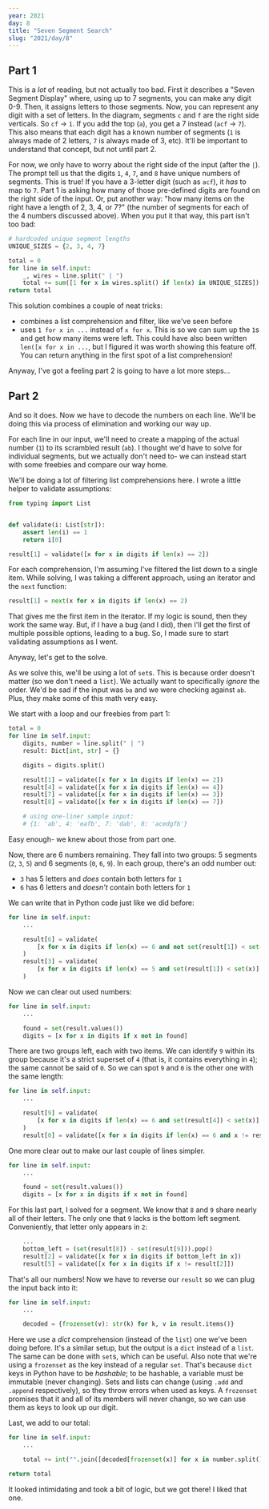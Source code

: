 ```yaml
---
year: 2021
day: 8
title: "Seven Segment Search"
slug: "2021/day/8"
---
```


## Part 1

This is a _lot_ of reading, but not actually too bad. First it describes a "Seven Segment Display" where, using up to 7 segments, you can make any digit 0-9. Then, it assigns letters to those segments. Now, you can represent any digit with a set of letters. In the diagram, segments `c` and `f` are the right side verticals. So `cf` -> `1`. If you add the top (`a`), you get a 7 instead (`acf` -> `7`). This also means that each digit has a known number of segments (`1` is always made of 2 letters, `7` is always made of 3, etc). It'll be important to understand that concept, but not until part 2.

For now, we only have to worry about the right side of the input (after the `|`). The prompt tell us that the digits `1`, `4`, `7`, and `8` have unique numbers of segments. This is true! If you have a 3-letter digit (such as `acf`), it _has_ to map to `7`. Part 1 is asking how many of those pre-defined digits are found on the right side of the input. Or, put another way: "how many items on the right have a length of 2, 3, 4, or 7?" (the number of segments for each of the 4 numbers discussed above). When you put it that way, this part isn't too bad:

```py
# hardcoded unique segment lengths
UNIQUE_SIZES = {2, 3, 4, 7}

total = 0
for line in self.input:
    _, wires = line.split(" | ")
    total += sum([1 for x in wires.split() if len(x) in UNIQUE_SIZES])
return total
```

This solution combines a couple of neat tricks:

- combines a list comprehension and filter, like we've seen before
- uses `1 for x in ...` instead of `x for x`. This is so we can sum up the `1`s and get how many items were left. This could have also been written `len([x for x in ...`, but I figured it was worth showing this feature off. You can return anything in the first spot of a list comprehension!

Anyway, I've got a feeling part 2 is going to have a lot more steps...

## Part 2

And so it does. Now we have to decode the numbers on each line. We'll be doing this via process of elimination and working our way up.

For each line in our input, we'll need to create a mapping of the actual number (`1`) to its scrambled result (`ab`). I thought we'd have to solve for individual segments, but we actually don't need to- we can instead start with some freebies and compare our way home.

We'll be doing a lot of filtering list comprehensions here. I wrote a little helper to validate assumptions:

```py
from typing import List


def validate(i: List[str]):
    assert len(i) == 1
    return i[0]

result[1] = validate([x for x in digits if len(x) == 2])
```

For each comprehension, I'm assuming I've filtered the list down to a single item. While solving, I was taking a different approach, using an iterator and the `next` function:

```py
result[1] = next(x for x in digits if len(x) == 2)
```

That gives me the first item in the iterator. If my logic is sound, then they work the same way. But, if I have a bug (and I did), then I'll get the first of multiple possible options, leading to a bug. So, I made sure to start validating assumptions as I went.

Anyway, let's get to the solve.

As we solve this, we'll be using a lot of `set`s. This is because order doesn't matter (so we don't need a `list`). We actually want to specifically _ignore_ the order. We'd be sad if the input was `ba` and we were checking against `ab`. Plus, they make some of this math very easy.

We start with a loop and our freebies from part 1:

```py
total = 0
for line in self.input:
    digits, number = line.split(" | ")
    result: Dict[int, str] = {}

    digits = digits.split()

    result[1] = validate([x for x in digits if len(x) == 2])
    result[4] = validate([x for x in digits if len(x) == 4])
    result[7] = validate([x for x in digits if len(x) == 3])
    result[8] = validate([x for x in digits if len(x) == 7])

    # using one-liner sample input:
    # {1: 'ab', 4: 'eafb', 7: 'dab', 8: 'acedgfb'}
```

Easy enough- we knew about those from part one.

Now, there are 6 numbers remaining. They fall into two groups: 5 segments (`2`, `3`, `5`) and 6 segments (`0`, `6`, `9`). In each group, there's an odd number out:

- `3` has 5 letters and _does_ contain both letters for `1`
- `6` has 6 letters and _doesn't_ contain both letters for `1`

We can write that in Python code just like we did before:

```py
for line in self.input:
    ...

    result[6] = validate(
        [x for x in digits if len(x) == 6 and not set(result[1]) < set(x)]
    )
    result[3] = validate(
        [x for x in digits if len(x) == 5 and set(result[1]) < set(x)]
    )
```

Now we can clear out used numbers:

```py
for line in self.input:
    ...

    found = set(result.values())
    digits = [x for x in digits if x not in found]
```

There are two groups left, each with two items. We can identify `9` within its group because it's a strict superset of `4` (that is, it contains everything in `4`); the same cannot be said of `0`. So we can spot `9` and `0` is the other one with the same length:

```py
for line in self.input:
    ...

    result[9] = validate(
        [x for x in digits if len(x) == 6 and set(result[4]) < set(x)]
    )
    result[0] = validate([x for x in digits if len(x) == 6 and x != result[9]])
```

One more clear out to make our last couple of lines simpler.

```py
for line in self.input:
    ...

    found = set(result.values())
    digits = [x for x in digits if x not in found]
```

For this last part, I solved for a segment. We know that `8` and `9` share nearly all of their letters. The only one that `9` lacks is the bottom left segment. Conveniently, that letter only appears in `2`:

```py
    ...
    bottom_left = (set(result[8]) - set(result[9])).pop()
    result[2] = validate([x for x in digits if bottom_left in x])
    result[5] = validate([x for x in digits if x != result[2]])
```

That's all our numbers! Now we have to reverse our `result` so we can plug the input back into it:

```py
for line in self.input:
    ...

    decoded = {frozenset(v): str(k) for k, v in result.items()}
```

Here we use a _dict_ comprehension (instead of the `list`) one we've been doing before. It's a similar setup, but the output is a `dict` instead of a `list`. The same can be done with `set`s, which can be useful. Also note that we're using a `frozenset` as the key instead of a regular `set`. That's because `dict` keys in Python have to be _hashable_; to be hashable, a variable must be immutable (never changing). Sets and lists can change (using `.add` and `.append` respectively), so they throw errors when used as keys. A `frozenset` promises that it and all of its members will never change, so we can use them as keys to look up our digit.

Last, we add to our total:

```py
for line in self.input:
    ...

    total += int("".join([decoded[frozenset(x)] for x in number.split()]))

return total
```

It looked intimidating and took a bit of logic, but we got there! I liked that one.
